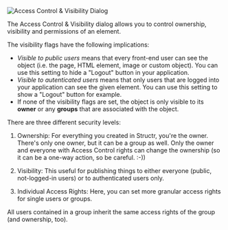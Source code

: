 <img src="/visibility.png_thumb_300x193" class="zoomable" alt="Access Control &amp; Visibility Dialog" />

The Access Control & Visibility dialog allows you to control ownership, visibility and permissions of an element.

The visibility flags have the following implications:

* _Visible to public users_ means that every front-end user can see the object (i.e. the page, HTML element, image or custom object). You can use this setting to hide a "Logout" button in your application.
* _Visible to autenticated users_ means that only users that are logged into your application can see the given element. You can use this setting to show a "Logout" button for example.
* If none of the visibility flags are set, the object is only visible to its <b>owner</b> or any <b>groups</b> that are associated with the object.

There are three different security levels:

1. Ownership: For everything you created in Structr, you're the owner. There's only one owner, but it can be a group as well. Only the owner and everyone with Access Control rights can change the ownership (so it can be a one-way action, so be careful. :-))

2. Visibility: This useful for publishing things to either everyone (public, not-logged-in users) or to authenticated users only.

3. Individual Access Rights: Here, you can set more granular access rights for single users or groups.

All users contained in a group inherit the same access rights of the group (and ownership, too).
